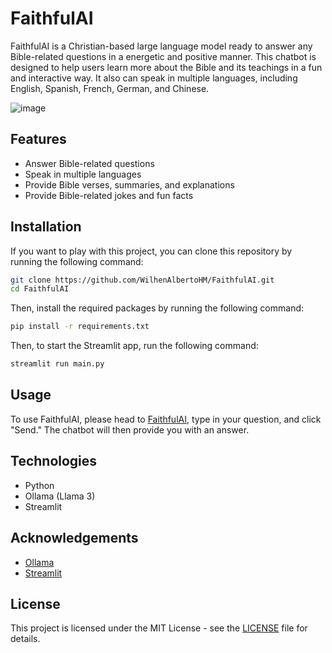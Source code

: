 # FaithfulAI

FaithfulAI is a Christian-based large language model ready to answer any Bible-related questions in a energetic and positive manner.
This chatbot is designed to help users learn more about the Bible and its teachings in a fun and interactive way.
It also can speak in multiple languages, including English, Spanish, French, German, and Chinese.

![image](https://github.com/user-attachments/assets/0aafe42c-6070-4096-bb14-42f784176043)

## Features
- Answer Bible-related questions
- Speak in multiple languages
- Provide Bible verses, summaries, and explanations
- Provide Bible-related jokes and fun facts

## Installation
If you want to play with this project, you can clone this repository by running the following command:
```bash
git clone https://github.com/WilhenAlbertoHM/FaithfulAI.git
cd FaithfulAI
```

Then, install the required packages by running the following command:
```bash
pip install -r requirements.txt
```

Then, to start the Streamlit app, run the following command:
```bash
streamlit run main.py
```

## Usage
To use FaithfulAI, please head to [FaithfulAI](https://faithful-ai.streamlit.app/), type in your question, and click "Send." 
The chatbot will then provide you with an answer.

## Technologies
- Python
- Ollama (Llama 3)
- Streamlit

## Acknowledgements
- [Ollama](https://ollama.com/)
- [Streamlit](https://streamlit.io/)

## License
This project is licensed under the MIT License - see the [LICENSE](LICENSE) file for details.
